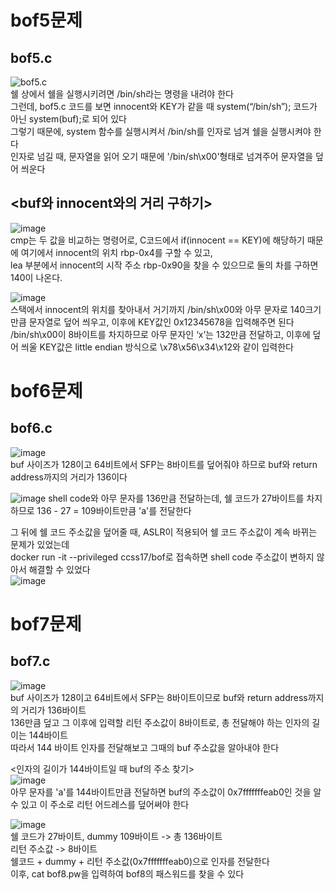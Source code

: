 bof5문제
=======
bof5.c  
------
![bof5.c](https://ifh.cc/g/M6cqBL.jpg)    
쉘 상에서 쉘을 실행시키려면 /bin/sh라는 명령을 내려야 한다    
그런데, bof5.c 코드를 보면 innocent와 KEY가 같을 때 system(“/bin/sh”); 코드가 아닌 system(buf);로 되어 있다      
그렇기 때문에, system 함수를 실행시켜서 /bin/sh를 인자로 넘겨 쉘을 실행시켜야 한다    
인자로 넘길 때, 문자열을 읽어 오기 때문에 '/bin/sh\x00'형태로 넘겨주어 문자열을 덮어 씌운다    

<buf와 innocent와의 거리 구하기>   
----------------------------
![image](https://user-images.githubusercontent.com/61008728/125748502-a50ccfd0-cb50-4ba0-9128-1f7115c92450.png)   
cmp는 두 값을 비교하는 명령어로, C코드에서 if(innocent == KEY)에 해당하기 때문에 여기에서 innocent의 위치 rbp-0x4를 구할 수 있고,    
lea 부분에서 innocent의 시작 주소 rbp-0x90을 찾을 수 있으므로 둘의 차를 구하면 140이 나온다.   
   
![image](https://user-images.githubusercontent.com/61008728/125748827-039d60d1-0ad5-4b11-a95e-b99e7bc967d3.png)   
스택에서 innocent의 위치를 찾아내서 거기까지 /bin/sh\x00와 아무 문자로 140크기 만큼 문자열로 덮어 씌우고, 이후에 KEY값인 0x12345678을 입력해주면 된다   
/bin/sh\x00이 8바이트를 차지하므로 아무 문자인 ‘x’는 132만큼 전달하고, 이후에 덮어 씌울 KEY값은 little endian 방식으로 \x78\x56\x34\x12와 같이 입력한다

bof6문제
=======
bof6.c
------
![image](https://user-images.githubusercontent.com/61008728/125749564-dc53ce10-b50e-4705-a48e-182dca0eef52.png)   
buf 사이즈가 128이고 64비트에서 SFP는 8바이트를 덮어줘야 하므로 buf와 return address까지의 거리가 136이다   

![image](https://user-images.githubusercontent.com/61008728/125750072-d3f52f33-2dcf-4829-abdb-1352ef737201.png)
shell code와 아무 문자를 136만큼 전달하는데, 쉘 코드가 27바이트를 차지하므로 136 - 27 = 109바이트만큼 'a'를 전달한다    

그 뒤에 쉘 코드 주소값을 덮어줄 때, ASLR이 적용되어 쉘 코드 주소값이 계속 바뀌는 문제가 있었는데   
docker run -it --privileged ccss17/bof로 접속하면 shell code 주소값이 변하지 않아서 해결할 수 있었다   
![image](https://user-images.githubusercontent.com/61008728/125768221-3e346345-09ba-4365-abca-9d2778920044.png)

bof7문제
=======
bof7.c
------
![image](https://user-images.githubusercontent.com/61008728/125768498-defc7830-e66e-40c7-b156-af76978ee141.png)    
buf 사이즈가 128이고 64비트에서 SFP는 8바이트이므로 buf와 return address까지의 거리가 136바이트    
136만큼 덮고 그 이후에 입력할 리턴 주소값이 8바이트로, 총 전달해야 하는 인자의 길이는 144바이트   
따라서 144 바이트 인자를 전달해보고 그때의 buf 주소값을 알아내야 한다

<인자의 길이가 144바이트일 때 buf의 주소 찾기>   
![image](https://user-images.githubusercontent.com/61008728/125881810-642ed211-71df-4e4c-953c-0da2375dc5c1.png)    
아무 문자를 'a'를 144바이트만큼 전달하면 buf의 주소값이 0x7fffffffeab0인 것을 알 수 있고 이 주소로 리턴 어드레스를 덮어써야 한다    

![image](https://user-images.githubusercontent.com/61008728/125882365-ddae0549-4962-4b15-9635-d1eefab88ebf.png)   
쉘 코드가 27바이트, dummy 109바이트 -> 총 136바이트   
리턴 주소값 -> 8바이트   
쉘코드 + dummy + 리턴 주소값(0x7fffffffeab0)으로 인자를 전달한다   
이후, cat bof8.pw을 입력하여 bof8의 패스워드를 찾을 수 있다   
